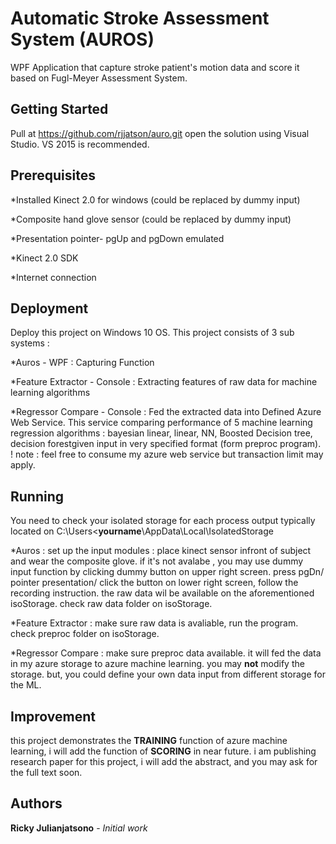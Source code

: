 # Automatic Stroke Assessment System (AUROS)

WPF Application that capture stroke patient's motion data and score it based on Fugl-Meyer Assessment System. 

## Getting Started

Pull at https://github.com/rjjatson/auro.git 
open the solution using Visual Studio. VS 2015 is recommended. 

## Prerequisites

*Installed Kinect 2.0 for windows (could be replaced by dummy input)

*Composite hand glove sensor (could be replaced by dummy input)

*Presentation pointer- pgUp and pgDown emulated

*Kinect 2.0 SDK

*Internet connection

## Deployment

Deploy this project on Windows 10 OS.
This project consists of 3 sub systems : 

*Auros - WPF : Capturing Function

*Feature Extractor - Console : Extracting features of raw data for machine learning algorithms

*Regressor Compare - Console : Fed the extracted data into Defined Azure Web Service. This service comparing performance of 5 machine learning regression algorithms : bayesian linear, linear, NN, Boosted Decision tree, decision forestgiven input in very specified format (form preproc program).
! note : feel free to consume my azure web service but transaction limit may apply. 

## Running

You need to check your isolated storage for each process output typically located on C:\Users\<**yourname**\AppData\Local\IsolatedStorage

*Auros : 
set up the input modules : place kinect sensor infront of subject and wear the composite glove. if it's not avalabe , you may use dummy input function by clicking dummy button on upper right screen. 
press pgDn/ pointer presentation/ click the button on lower right screen, follow the recording instruction. the raw data wil be available on the aforementioned isoStorage. check raw data folder on isoStorage.

*Feature Extractor : make sure raw data is avaliable, run the program. check preproc folder on isoStorage.

*Regressor Compare : make sure preproc data available. it will fed the data in my azure storage to azure machine learning. you may **not** modify the storage. but, you could define your own data input from different storage for the ML. 

## Improvement
this project demonstrates the **TRAINING** function of azure machine learning, i will add the function of **SCORING** in near future.
i am publishing research paper for this project, i will add the abstract, and you may ask for the full text soon.

## Authors

**Ricky Julianjatsono** - *Initial work*
